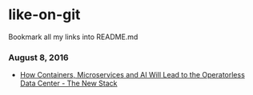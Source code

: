 # like-on-git

Bookmark all my links into README.md

### August 8, 2016
- [How Containers, Microservices and AI Will Lead to the Operatorless Data Center - The New Stack](http://thenewstack.io/how-containers-microservices-and-ai-will-lead-to-the-operatorless-data-center/) 
